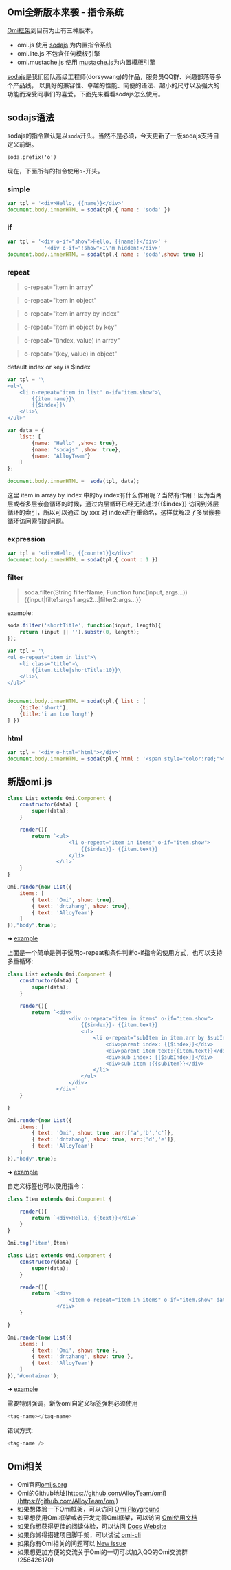 ## Omi全新版本来袭 - 指令系统

[Omi框架](https://github.com/AlloyTeam/omi)到目前为止有三种版本。

* omi.js 使用 [sodajs](https://github.com/AlloyTeam/sodajs) 为内置指令系统
* omi.lite.js 不包含任何模板引擎
* omi.mustache.js 使用 [mustache.js](https://github.com/janl/mustache.js)为内置模版引擎

 [sodajs](https://github.com/AlloyTeam/sodajs)是我们团队高级工程师(dorsywang)的作品，服务员QQ群、兴趣部落等多个产品线，
 以良好的兼容性、卓越的性能、简便的语法、超小的尺寸以及强大的功能而深受同事们的喜爱。下面先来看看sodajs怎么使用。

## sodajs语法

sodajs的指令默认是以`soda`开头。当然不是必须，今天更新了一版sodajs支持自定义前缀。

```
soda.prefix('o')
```

现在，下面所有的指令使用`o-`开头。

### simple

``` js
var tpl = '<div>Hello, {{name}}</div>'
document.body.innerHTML = soda(tpl,{ name : 'soda' })
```

### if

``` js
var tpl = '<div o-if="show">Hello, {{name}}</div>' +
            '<div o-if="!show">I\'m hidden!</div>'
document.body.innerHTML = soda(tpl,{ name : 'soda',show: true })
```

### repeat

> o-repeat="item in array"

> o-repeat="item in object"

> o-repeat="item in array by index"

> o-repeat="item in object by key"

> o-repeat="(index, value) in array"

> o-repeat="(key, value) in object"

default index or key is $index


``` js
var tpl = '\
<ul>\
    <li o-repeat="item in list" o-if="item.show">\
        {{item.name}}\
        {{$index}}\
    </li>\
</ul>'

var data = {
    list: [
        {name: "Hello" ,show: true},
        {name: "sodajs" ,show: true},
        {name: "AlloyTeam"}
    ]
};

document.body.innerHTML =  soda(tpl, data);
```

这里 item in array by index 中的by index有什么作用呢？当然有作用！因为当两层或者多层嵌套循环的时候，通过内层循环已经无法通过{{$index}} 访问到外层循环的索引，所以可以通过  by xxx 对 index进行重命名，这样就解决了多层嵌套循环访问索引的问题。

### expression

``` js
var tpl = '<div>Hello, {{count+1}}</div>'
document.body.innerHTML = soda(tpl,{ count : 1 })
```

### filter

> soda.filter(String filterName, Function func(input, args...))
> {{input|filte1:args1:args2...|filter2:args...}}

example: 

``` js
soda.filter('shortTitle', function(input, length){
    return (input || '').substr(0, length);
});

var tpl = '\
<ul o-repeat="item in list">\
    <li class="title">\
        {{item.title|shortTitle:10}}\
    </li>\
</ul>'


document.body.innerHTML = soda(tpl,{ list : [
    {title:'short'},
    {title:'i am too long!'}
] })
```

### html

```js
var tpl = '<div o-html="html"></div>'
document.body.innerHTML = soda(tpl,{ html : '<span style="color:red;">test soda-html</span>' })
```

## 新版omi.js


```js
class List extends Omi.Component {
    constructor(data) {
        super(data);
    }

    render(){
        return `<ul>
                    <li o-repeat="item in items" o-if="item.show">
                        {{$index}}- {{item.text}}
                    </li>
                </ul>`
    }
}

Omi.render(new List({
    items: [
        { text: 'Omi', show: true},
        { text: 'dntzhang', show: true},
        { text: 'AlloyTeam'}
    ]
}),"body",true);
```

➜ [example](https://alloyteam.github.io/omi/website/redirect.html?type=repeat)

上面是一个简单是例子说明o-repeat和条件判断o-if指令的使用方式，也可以支持多重循环:

```js
class List extends Omi.Component {
    constructor(data) {
        super(data);
    }

    render(){
        return `<div>
                    <div o-repeat="item in items" o-if="item.show">
                        {{$index}}- {{item.text}}
                        <ul>
                            <li o-repeat="subItem in item.arr by $subIndex">
                                <div>parent index: {{$index}}</div>
                                <div>parent item text:{{item.text}}</div>
                                <div>sub index: {{$subIndex}}</div>
                                <div>sub item :{{subItem}}</div>
                            </li>
                        </ul>
                    </div>
                </div>`
    }

}

Omi.render(new List({
    items: [
        { text: 'Omi', show: true ,arr:['a','b','c']},
        { text: 'dntzhang', show: true, arr:['d','e']},
        { text: 'AlloyTeam'}
    ]
}),"body",true);
```

➜ [example](https://alloyteam.github.io/omi/website/redirect.html?type=repeat-n)

自定义标签也可以使用指令：

```js
class Item extends Omi.Component {

    render(){
        return `<div>Hello, {{text}}</div>`
    }
}

Omi.tag('item',Item)

class List extends Omi.Component {
    constructor(data) {
        super(data);
    }

    render(){
        return `<div>
                    <item o-repeat="item in items" o-if="item.show" data-text="{{item.text}}"></item>
                </div>`
    }

}

Omi.render(new List({
    items: [
        { text: 'Omi', show: true },
        { text: 'dntzhang', show: true },
        { text: 'AlloyTeam'}
    ]
}),'#container');
```

➜ [example](https://alloyteam.github.io/omi/website/redirect.html?type=repeat-ct)

需要特别强调，新版omi自定义标签强制必须使用
```js
<tag-name></tag-name>
```
错误方式:
```js
<tag-name />
```

## Omi相关

* Omi官网[omijs.org](http://www.omijs.org)
* Omi的Github地址[https://github.com/AlloyTeam/omi](https://github.com/AlloyTeam/omi)
* 如果想体验一下Omi框架，可以访问 [Omi Playground](http://alloyteam.github.io/omi/example/playground/)
* 如果想使用Omi框架或者开发完善Omi框架，可以访问 [Omi使用文档](https://github.com/AlloyTeam/omi/tree/master/docs#omi使用文档)
* 如果你想获得更佳的阅读体验，可以访问 [Docs Website](http://alloyteam.github.io/omi/website/docs.html)
* 如果你懒得搭建项目脚手架，可以试试 [omi-cli](https://github.com/AlloyTeam/omi/tree/master/cli)
* 如果你有Omi相关的问题可以 [New issue](https://github.com/AlloyTeam/omi/issues/new)
* 如果想更加方便的交流关于Omi的一切可以加入QQ的Omi交流群(256426170)
